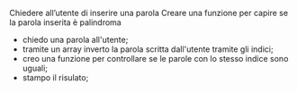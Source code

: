 Chiedere all’utente di inserire una parola
Creare una funzione per capire se la parola inserita è palindroma

- chiedo una parola all'utente;
- tramite un array inverto la parola scritta dall'utente tramite gli indici;
- creo una funzione per controllare se le parole con lo stesso indice sono uguali;
- stampo il risulato;